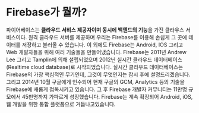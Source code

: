 # Firebase가 뭘까?

파이어베이스는 <strong>클라우드 서비스 제공자이며 동시에 백엔드의 기능</strong>을 가진 클라우스 서비스이다.
원격 클라우드 서버를 제공하며 우리는 Firebase를 이용해 손쉽게 그 곳에 데이터를 저장하고 불러올 수 있습니다. 이 외에도 Firebase는 Android, IOS 그리고 Web 개발자들을 위해 여러 기술들을 만들어냈습니다. Firebase는 2011년 Andrew Lee 그리고 Tamplin에 의해 설립되었으며 2012년 실시간 클라우드 데이터베이스(Realtime cloud database)로 시작되었습니다. 실시간 클라우드 데이터베이스는 Firebase의 가장 핵심적인 무기인데, 그것이 무엇인지는 잠시 후에 설명드리겠습니다. 그리고 2014년 10월 구글에게 인수되어 현재 구글의 GCM, Analytics 등의 기술을 Firebase에 새롭게 접목시키고 있습니다. 그 후 Firebase 개발자 커뮤니티는 11만명 규모에서 45만명까지 가파르게 성장했습니다. Firebase는 계속 확장되어 Android, iOS, 웹 개발을 위한 통합 플랫폼으로 거듭나고있습니다. 
